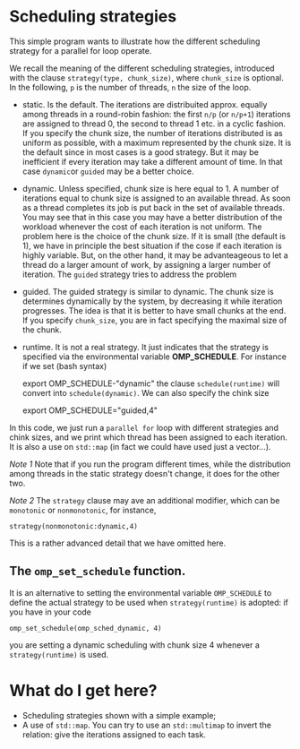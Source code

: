 # Scheduling strategies

This simple program wants to illustrate how the different scheduling strategy for a parallel for loop operate.

We recall the meaning of the different scheduling strategies, introduced with the clause `strategy(type, chunk_size)`, where `chunk_size` is optional.
In the following, `p` is the number of threads, `n` the size of the loop.

- static. Is the default. The iterations are distribuited approx. equally among threads in a round-robin fashion: the first `n/p` (or `n/p+1`) iterations are assigned to thread 0, the second to thread 1 etc. in a cyclic fashion. If you specify the chunk size, the number of iterations distributed is as uniform as possible, with a maximum represented by the chunk size.  It is the default since in most cases is a good strategy. But it may be inefficient if every iteration may take a different amount of time. In that case `dynamic`or `guided` may be a better choice.

- dynamic. Unless specified, chunk size is here equal to 1. A number of iterations equal to chunk size is assigned to an available thread. As soon as a thread completes its job is put back in the set of available threads. You may see that in this case you may have a better distribution of the workload whenever the cost of each iteration is not uniform. The problem here is the choice of the chunk size. If it is small (the default is 1), we have in principle the best situation if the cose if each iteration is highly variable. But, on the other hand, it may be advanteageous to let a thread do a larger amount of work, by assigning a larger number of iteration. The `guided` strategy tries to address the problem

- guided. The guided strategy is similar to dynamic. The chunk size is determines dynamically by the system, by decreasing it while iteration
progresses. The idea is that it is better to have small chunks at the end. If you specify `chunk_size`, you are in fact specifying the maximal size of the chunk.

- runtime. It is not a real strategy. It just indicates that the strategy is specified via the environmental variable **OMP_SCHEDULE**. For instance if we set (bash syntax)

	export OMP_SCHEDULE-"dynamic"
the clause `schedule(runtime)` will convert into `schedule(dynamic)`. We can also specify the chink size

	export OMP_SCHEDULE="guided,4"

In this code, we just run a `parallel for` loop with different strategies and chink sizes, and we print which thread has been assigned to each iteration. It is also a use on `std::map` (in fact we could have used just a vector...).



*Note 1* Note that if you run the program different times, while the distribution among threads in the static strategy doesn't change, it does for the
other two.

*Note 2* The `strategy` clause may ave an additional modifier, which can be `monotonic` or `nonmonotonic`, for instance,

	strategy(nonmonotonic:dynamic,4)
This is a rather advanced detail that we have omitted here. 


## The `omp_set_schedule` function. ## 
It is an alternative to setting the environmental variable `OMP_SCHEDULE` to define the actual strategy to be used when `strategy(runtime)` is adopted: if you have in your code

	omp_set_schedule(omp_sched_dynamic, 4)
you are setting a dynamic scheduling with chunk size 4 whenever a `strategy(runtime)` is used. 

 

# What do I get here?
- Scheduling strategies shown with a simple example;
- A use of `std::map`. You can try to use an `std::multimap` to invert the relation: give the iterations assigned to each task.
